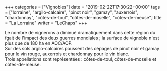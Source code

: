 +++
categories = ["Vignobles"]
date = "2019-02-22T17:30:22+00:00"
tags = ["lorraine", "argilo-calcaire", "pinot noir", "gamay", "auxerrois", "chardonnay", "côtes-de-toul", "côtes-de-moselle", "côtes-de-meuse"]
title = "La Lorraine"
writer = "LeChaps"
+++

Le nombre de vignerons a diminué dramatiquement dans cette région du fgait de l'impact des deux guerres mondiales ; la surface de vignoble n'est plus que de 180 ha en AOC/AOP.  
Sur des sols argilo-calcaires poussent des cépages de pinot noir et gamay pour le vin rouge, auxerrois et chardonnay pour le vin blanc.  
Trois appellations sont représentées : côtes-de-toul, côtes-de-moselle et côtes-de-meuse.